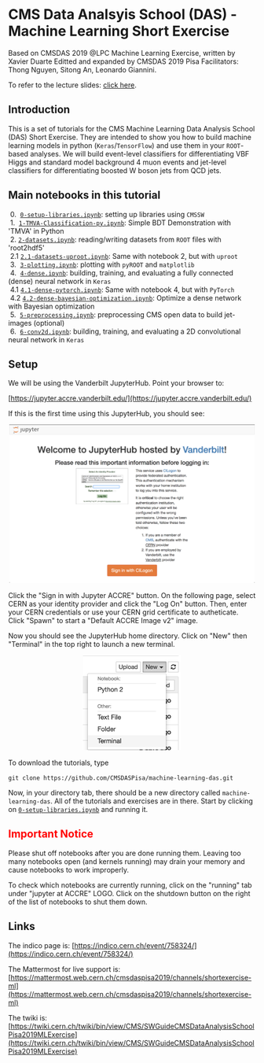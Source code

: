 # CMS Data Analsyis School (DAS) - Machine Learning Short Exercise


Based on CMSDAS 2019 @LPC Machine Learning Exercise, written by Xavier Duarte
Editted and expanded by CMSDAS 2019 Pisa Facilitators: Thong Nguyen, Sitong An, Leonardo Giannini.

To refer to the lecture slides: [click here](ML_CMSDASPisa.pdf).

## Introduction

This is a set of tutorials for the CMS Machine Learning Data Analysis School (DAS) Short Exercise. They are intended to show you how to build machine learning models in python (`Keras`/`TensorFlow`) and use them in your `ROOT`-based analyses. We will build event-level classifiers for differentiating VBF Higgs and standard model background 4 muon events and jet-level classifiers for differentiating boosted W boson jets from QCD jets.

## Main notebooks in this tutorial

 &nbsp;0. &nbsp;[`0-setup-libraries.ipynb`](0-setup-libraries.ipynb): setting up libraries using `CMSSW`  
 &nbsp;1. &nbsp;[`1-TMVA-Classification-py.ipynb`](1-TMVA-Classification-py.ipynb): Simple BDT Demonstration with 'TMVA' in Python  
 &nbsp;2.  [`2-datasets.ipynb`](2-datasets.ipynb): reading/writing datasets from `ROOT` files with 'root2hdf5'  
 &nbsp;2.1 [`2.1-datasets-uproot.ipynb`](2.1-datasets-uproot.ipynb): Same with notebook 2, but with `uproot`  
 &nbsp;3. &nbsp;[`3-plotting.ipynb`](3-plotting.ipynb): plotting with `pyROOT` and `matplotlib`  
 &nbsp;4. &nbsp;[`4-dense.ipynb`](4-dense.ipynb): building, training, and evaluating a fully connected (dense) neural network in `Keras`  
 &nbsp;4.1 [`4.1-dense-pytorch.ipynb`](4.1-dense-pytorch.ipynb): Same with notebook 4, but with `PyTorch`  
 &nbsp;4.2 [`4.2-dense-bayesian-optimization.ipynb`](4.2-dense-bayesian-optimization.ipynb): Optimize a dense network with Bayesian optimization  
 &nbsp;5. &nbsp;[`5-preprocessing.ipynb`](5-preprocessing.ipynb): preprocessing CMS open data to build jet-images (optional)  
 &nbsp;6. &nbsp;[`6-conv2d.ipynb`](6-conv2d.ipynb): building, training, and evaluating a 2D convolutional neural network in `Keras`  

## Setup

We will be using the Vanderbilt JupyterHub. Point your browser to:

[https://jupyter.accre.vanderbilt.edu/](https://jupyter.accre.vanderbilt.edu/)

If this is the first time using this JupyterHub, you should see:

<p align="center">
  <img src="vanderbilt.png" width="500"/>
</p>

Click the "Sign in with Jupyter ACCRE" button. On the following page, select CERN as your identity provider and click the "Log On" button. Then, enter your CERN credentials or use your CERN grid certificate to autheticate. Click "Spawn" to start a "Default ACCRE Image v2" image.

Now you should see the JupyterHub home directory. Click on "New" then "Terminal" in the top right to launch a new terminal.

<p align="center">
  <img src="new_terminal.png" width="200"/>
</p>

To download the tutorials, type

```
git clone https://github.com/CMSDASPisa/machine-learning-das.git
```

Now, in your directory tab, there should be a new directory called `machine-learning-das`. All of the tutorials and exercises are in there. Start by clicking on [`0-setup-libraries.ipynb`](0-setup-libraries.ipynb) and running it.

## <span style="color:red">Important Notice</span>

Please shut off notebooks after you are done running them. Leaving too many notebooks open (and kernels running) may drain your memory and cause notebooks to work improperly.

To check which notebooks are currently running, click on the "running" tab under "jupyter at ACCRE" LOGO. Click on the shutdown button on the right of the list of notebooks to shut them down.


## Links

The indico page is: [https://indico.cern.ch/event/758324/](https://indico.cern.ch/event/758324/)

The Mattermost for live support is: [https://mattermost.web.cern.ch/cmsdaspisa2019/channels/shortexercise-ml](https://mattermost.web.cern.ch/cmsdaspisa2019/channels/shortexercise-ml)

The twiki is: [https://twiki.cern.ch/twiki/bin/view/CMS/SWGuideCMSDataAnalysisSchoolPisa2019MLExercise](https://twiki.cern.ch/twiki/bin/view/CMS/SWGuideCMSDataAnalysisSchoolPisa2019MLExercise)
